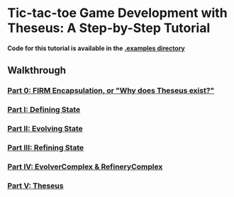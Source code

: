 # Tic-tac-toe Game Development with Theseus: A Step-by-Step Tutorial

#### Code for this tutorial is available in the [.examples directory](../.examples)

## Walkthrough 

### [Part 0: FIRM Encapsulation, or "Why does Theseus exist?"](./parts/part-0--FIRM-encapsulation.md)

### [Part I: Defining State](./parts/part-i--defining-state.md)

### [Part II: Evolving State](./parts/part-ii--evolving-state.md)

### [Part III: Refining State](./parts/part-iii--refining-state.md)

### [Part IV: EvolverComplex & RefineryComplex](./parts/part-iv-evolvercomplex-refinerycomplex.md)

### [Part V: Theseus](./parts/part-v--theseus.md)
